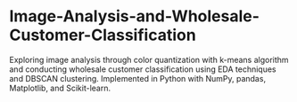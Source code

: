 # Image-Analysis-and-Wholesale-Customer-Classification
Exploring image analysis through color quantization with k-means algorithm and conducting wholesale customer classification using EDA techniques and DBSCAN clustering. Implemented in Python with NumPy, pandas, Matplotlib, and Scikit-learn.
